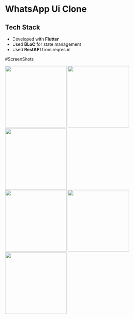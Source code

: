 

  
# WhatsApp Ui Clone 

## Tech Stack
- Developed with **Flutter**
- Used **BLoC** for state management
- Used **RestAPI** from reqres.in


#ScreenShots

<div align="start">
    <img src="https://user-images.githubusercontent.com/76684491/148439710-38d99a12-73f6-47aa-85bb-5610407c9ee1.png" width="200px"</img> 
    <img src="https://user-images.githubusercontent.com/76684491/148439725-cdff74c6-02f5-4d66-aa46-c0b55b056146.png" width="200px"</img> 
    <img src="https://user-images.githubusercontent.com/76684491/148306962-30ae47be-8169-4949-87da-9847b235cbdf.png" width="200px"</img> 
</div>

<div align="start">
    <img src="https://user-images.githubusercontent.com/76684491/148423074-f5e74318-9268-4983-a1df-ef1114bdb622.png" width="200px"</img>
    <img src="https://user-images.githubusercontent.com/76684491/148439483-075fc410-8028-43fb-ae6c-78aec1492ee6.png" width="200px"</img> 
    <img src="https://user-images.githubusercontent.com/76684491/148439504-5dcbb181-ac75-4bc5-8b86-2634156e25d2.png" width="200px"</img> 
</div>
